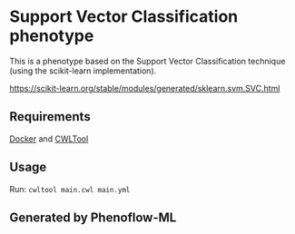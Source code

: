 # Support Vector Classification phenotype

This is a phenotype based on the Support Vector Classification technique (using the scikit-learn implementation).

https://scikit-learn.org/stable/modules/generated/sklearn.svm.SVC.html

## Requirements

[Docker](https://docs.docker.com/install/) and [CWLTool](https://github.com/common-workflow-language/cwltool#install)

## Usage

Run: `cwltool main.cwl main.yml`

## Generated by Phenoflow-ML
